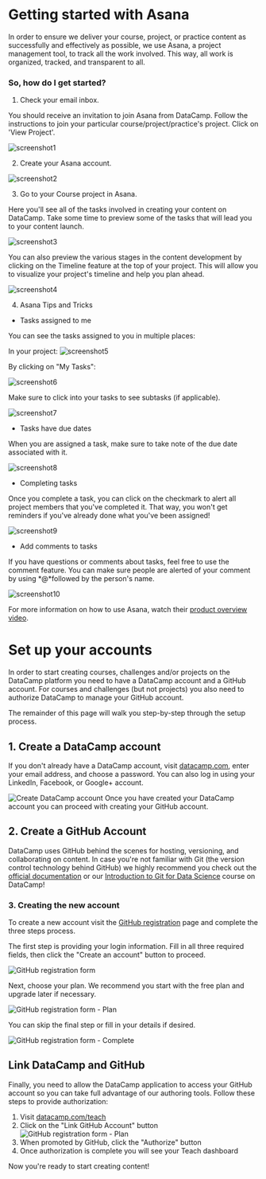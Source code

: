 # Getting started with Asana

In order to ensure we deliver your course, project, or practice content as successfully and effectively as possible, we use Asana, a project management tool, to track all the work involved. This way, all work is organized, tracked, and transparent to all.

### So, how do I get started?

1. Check your email inbox. 

You should receive an invitation to join Asana from DataCamp. Follow the instructions to join your particular course/project/practice's project. Click on 'View Project'.

![screenshot1](https://github.com/datacamp/authoring/blob/Asana-instructions/Welcome%20Email.png)

2. Create your Asana account.

![screenshot2](https://github.com/datacamp/authoring/blob/Asana-instructions/Set-up-Asana-account.png)

3. Go to your Course project in Asana.

Here you'll see all of the tasks involved in creating your content on DataCamp. Take some time to preview some of the tasks that will lead you to your content launch.

![screenshot3](https://github.com/datacamp/authoring/blob/Asana-instructions/Asana-project-view.png)

You can also preview the various stages in the content development by clicking on the Timeline feature at the top of your project. This will allow you to visualize your project's timeline and help you plan ahead.

![screenshot4](https://github.com/datacamp/authoring/blob/Asana-instructions/Asana-timeline.png)

4. Asana Tips and Tricks

* Tasks assigned to me

You can see the tasks assigned to you in multiple places:

In your project:
![screenshot5](https://github.com/datacamp/authoring/blob/Asana-instructions/Mytasks.png)

By clicking on "My Tasks":

![screenshot6](https://github.com/datacamp/authoring/blob/Asana-instructions/Asana-mytasks.png)

Make sure to click into your tasks to see subtasks (if applicable).

![screenshot7](https://github.com/datacamp/authoring/blob/Asana-instructions/Asana-subtasks.png)

* Tasks have due dates

When you are assigned a task, make sure to take note of the due date associated with it. 

![screenshot8](https://github.com/datacamp/authoring/blob/Asana-instructions/Assigning-duedates.png)

* Completing tasks

Once you complete a task, you can click on the checkmark to alert all project members that you've completed it. That way, you won't get reminders if you've already done what you've been assigned!

![screenshot9](https://github.com/datacamp/authoring/blob/Asana-instructions/Completing-tasks-in-Asana.png)

* Add comments to tasks

If you have questions or comments about tasks, feel free to use the comment feature. You can make sure people are alerted of your comment by using *@*followed by the person's name.

![screenshot10](https://github.com/datacamp/authoring/blob/Asana-instructions/Comments.png)

For more information on how to use Asana, watch their [product overview video](https://www.youtube.com/watch?v=IMAFWVLGFyw).

# Set up your accounts

In order to start creating courses, challenges and/or projects on the DataCamp platform you need to have a DataCamp account and a GitHub account. For courses and challenges (but not projects) you also need to authorize DataCamp to manage your GitHub account.

The remainder of this page will walk you step-by-step through the setup process.

## 1. Create a DataCamp account

If you don't already have a DataCamp account, visit [datacamp.com](https://www.datacamp.com/), enter your email address, and choose a password. You can also log in using your LinkedIn, Facebook, or Google+ account.

![Create DataCamp account](/images/prerequisites/create-datacamp-account.png)
Once you have created your DataCamp account you can proceed with creating your GitHub account.

## 2. Create a GitHub Account

DataCamp uses GitHub behind the scenes for hosting, versioning, and collaborating on content. In case you're not familiar with Git (the version control technology behind GitHub) we highly recommend you check out the [official documentation](https://git-scm.com/documentation) or our [Introduction to Git for Data Science](https://www.datacamp.com/courses/introduction-to-git-for-data-science) course on DataCamp!

### 3. Creating the new account

To create a new account visit the [GitHub registration](https://github.com/join?source=header-home) page and complete the three steps process.

The first step is providing your login information. Fill in all three required fields, then click the "Create an account" button to proceed.

![GitHub registration form](/images/prerequisites/1-join-github.png)

Next, choose your plan. We recommend you start with the free plan and upgrade later if necessary.

![GitHub registration form - Plan](/images/prerequisites/2-select-github-plan.png)

You can skip the final step or fill in your details if desired.

![GitHub registration form - Complete](/images/prerequisites/3-complete-github.png)

## Link DataCamp and GitHub

Finally, you need to allow the DataCamp application to access your GitHub account so you can take full advantage of our authoring tools. Follow these steps to provide authorization:

1. Visit [datacamp.com/teach](https://www.datacamp.com/teach)
2. Click on the "Link GitHub Account" button
![GitHub registration form - Plan](/images/prerequisites/link-teach-authorize-github.png)
3. When promoted by GitHub, click the "Authorize" button
4. Once authorization is complete you will see your Teach dashboard

Now you're ready to start creating content!

